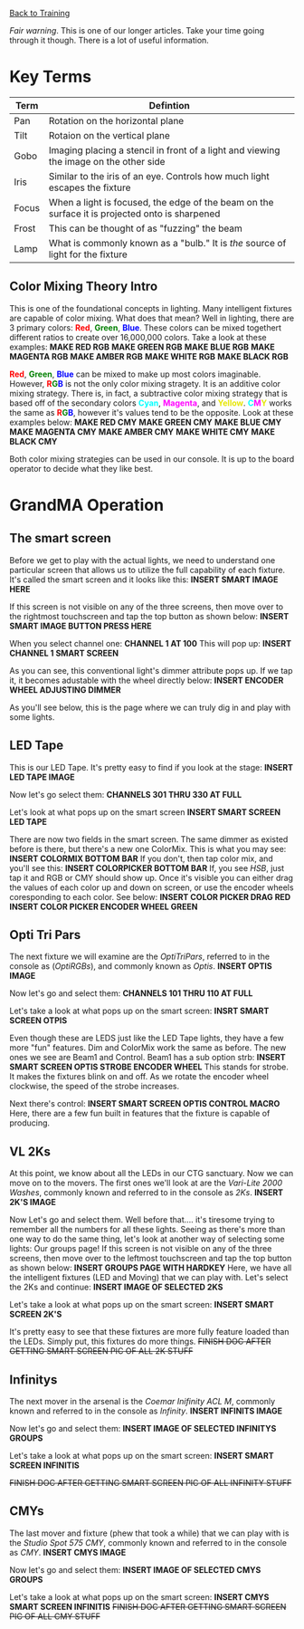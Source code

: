 <!-- TITLE: 203G - GrandMA is your Friend (Part 2) -->
<!-- SUBTITLE: This is a step through of all of our CTG fixtures -->

[Back to Training](/lights/training)

_Fair warning_. This is one of our longer articles. Take your time going through it though. There is a lot of useful information.
# Key Terms
| Term | Defintion |
| --- | --- |
| Pan | Rotation on the horizontal plane |
| Tilt | Rotaion on the vertical plane |
| Gobo | Imaging placing a stencil in front of a light and viewing the image on the other side |
| Iris | Similar to the iris of an eye. Controls how much light escapes the fixture |
| Focus | When a light is focused, the edge of the beam on the surface it is projected onto is sharpened |
| Frost | This can be thought of as "fuzzing" the beam |
| Lamp | What is commonly known as a "bulb." It is _the_ source of light for the fixture |

## Color Mixing Theory Intro
This is one of the foundational concepts in lighting. Many intelligent fixtures are capable of color mixing. What does that mean? Well in lighting, there are 3 primary colors: <span style="color:red; font-weight:bold">Red</span>, <span style="color:green; font-weight:bold">Green</span>, <span style="color:blue; font-weight:bold">Blue</span>. These colors can be mixed togethert different ratios to create over 16,000,000 colors. Take a look at these examples:
**MAKE RED RGB**
**MAKE GREEN RGB**
**MAKE BLUE RGB**
**MAKE MAGENTA RGB**
**MAKE AMBER RGB**
**MAKE WHITE RGB**
**MAKE BLACK RGB**

<span style="color:red; font-weight:bold">Red</span>, <span style="color:green; font-weight:bold">Green</span>, <span style="color:blue; font-weight:bold">Blue</span> can be mixed to make up most colors imaginable. However, <span style="color:red; font-weight:bold">R</span><span style="color:green; font-weight:bold">G</span><span style="color:blue; font-weight:bold">B</span> is not the only color mixing stragety. It is an additive color mixing strategy. There is, in fact, a subtractive color mixing strategy that is based off of the secondary colors <span style="color:cyan; font-weight:bold">Cyan</span>, <span style="color:magenta; font-weight:bold">Magenta</span>, and <span style="color:#e6e600; font-weight:bold">Yellow</span>. <span style="color:cyan; font-weight:bold">C</span><span style="color:magenta; font-weight:bold">M</span><span style="color:#e6e600; font-weight:bold">Y</span> works the same as <span style="color:red; font-weight:bold">R</span><span style="color:green; font-weight:bold">G</span><span style="color:blue; font-weight:bold">B</span>, however it's values tend to be the opposite. Look at these examples below:
**MAKE RED CMY**
**MAKE GREEN CMY**
**MAKE BLUE CMY**
**MAKE MAGENTA CMY**
**MAKE AMBER CMY**
**MAKE WHITE CMY**
**MAKE BLACK CMY**

Both color mixing strategies can be used in our console. It is up to the board operator to decide what they like best.

# GrandMA Operation
## The smart screen
Before we get to play with the actual lights, we need to understand one particular screen that allows us to utilize the full capability of each fixture. It's called the smart screen and it looks like this:
**INSERT SMART IMAGE HERE**

If this screen is not visible on any of the three screens, then move over to the rightmost touchscreen and tap the top button as shown below:
**INSERT SMART IMAGE BUTTON PRESS HERE**

When you select channel one:
**CHANNEL 1 AT 100**
This will pop up:
**INSERT CHANNEL 1 SMART SCREEN**

As you can see, this conventional light's dimmer attribute pops up. If we tap it, it becomes adustable with the wheel directly below:
**INSERT ENCODER WHEEL ADJUSTING DIMMER**

As you'll see below, this is the page where we can truly dig in and play with some lights.

## LED Tape
This is our LED Tape. It's pretty easy to find if you look at the stage:
**INSERT LED TAPE IMAGE**

Now let's go select them:
**CHANNELS 301 THRU 330 AT FULL**

Let's look at what pops up on the smart screen
**INSERT SMART SCREEN LED TAPE**

There are now two fields in the smart screen. The same dimmer as existed before is there, but there's a new one ColorMix. This is what you may see:
**INSERT COLORMIX BOTTOM BAR**
If you don't, then tap color mix, and you'll see this:
**INSERT COLORPICKER BOTTOM BAR**
If, you see _HSB_, just tap it and RGB or CMY should show up. Once it's visible you can either drag the values of each color up and down on screen, or use the encoder wheels coresponding to each color. See below:
**INSERT COLOR PICKER DRAG RED**
**INSERT COLOR PICKER ENCODER WHEEL GREEN**
## Opti Tri Pars
The next fixture we will examine are the _OptiTriPars_, referred to in the console as (_OptiRGBs_), and commonly known as _Optis_.
**INSERT OPTIS IMAGE**

Now let's go and select them:
**CHANNELS 101 THRU 110 AT FULL**

Let's take a look at what pops up on the smart screen:
**INSRT SMART SCREEN OTPIS**

Even though these are LEDS just like the LED Tape lights, they have a few more "fun" features. Dim and ColorMix work the same as before. The new ones we see are Beam1 and Control. Beam1 has a sub option strb: 
**INSERT SMART SCREEN OPTIS STROBE ENCODER WHEEL**
This stands for strobe. It makes the fixtures blink on and off. As we rotate the encoder wheel clockwise, the speed of the strobe increases.

Next there's control:
**INSERT SMART SCREEN OPTIS CONTROL MACRO**
Here, there are a few fun built in features that the fixture is capable of producing.
## VL 2Ks
At this point, we know about all the LEDs in our CTG sanctuary. Now we can move on to the movers. The first ones we'll look at are the _Vari-Lite 2000 Washes_, commonly known and referred to in the console as _2Ks_.
**INSERT 2K'S IMAGE**

Now Let's go and select them. Well before that.... it's tiresome trying to remember all the numbers for all these lights. Seeing as there's more than one way to do the same thing, let's look at another way of selecting some lights: Our groups page! If this screen is not visible on any of the three screens, then move over to the leftmost touchscreen and tap the top button as shown below:
**INSERT GROUPS PAGE WITH HARDKEY**
Here, we have all the intelligent fixtures (LED and Moving) that we can play with. Let's select the 2Ks and continue:
**INSERT IMAGE OF SELECTED 2KS**

Let's take a look at what pops up on the smart screen:
**INSERT SMART SCREEN 2K'S**

It's pretty easy to see that these fixtures are more fully feature loaded than the LEDs. Simply put, this fixtures do more things. ~~FINISH DOC AFTER GETTING SMART SCREEN PIC OF ALL 2K STUFF~~
## Infinitys
The next mover in the arsenal is the _Coemar Inifinity ACL M_, commonly known and referred to in the console as _Infinity_.
**INSERT INFINITS IMAGE**

Now let's go and select them:
**INSERT IMAGE OF SELECTED INFINITYS GROUPS**

Let's take a look at what pops up on the smart screen:
**INSERT SMART SCREEN INFINITIS**

~~FINISH DOC AFTER GETTING SMART SCREEN PIC OF ALL INFINITY STUFF~~
## CMYs
The last mover and fixture (phew that took a while) that we can play with is the _Studio Spot 575 CMY_, commonly known and referred to in the console as _CMY_.
**INSERT CMYS IMAGE**

Now let's go and select them:
**INSERT IMAGE OF SELECTED CMYS GROUPS**

Let's take a look at what pops up on the smart screen:
**INSERT CMYS SMART SCREEN INFINITIS**
~~FINISH DOC AFTER GETTING SMART SCREEN PIC OF ALL CMY STUFF~~
